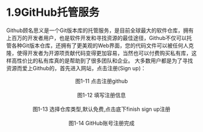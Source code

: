 # 1.9GitHub托管服务
Github顾名思义是一个Git版本库的托管服务，是目前全球最大的软件仓库，拥有上百万的开发者用户，也是软件开发和寻找资源的最佳途径，Github不仅可以托管各种Git版本仓库，还拥有了更美观的Web界面，您的代码文件可以被任何人克隆，使得开发者为开源项贡献代码变得更加容易，当然也可以付费购买私有库，这样高性价比的私有库真的是帮助到了很多团队和企业。
大多数用户都是为了寻找资源而爱上Github的，首先进入网站，点击注册(Sign up)：
<div style="text-align: center;">
<img alt="" src="http://image.xuliangwei.com/git-11.png-bjstack" /></div>
<div class="text" style=" text-align:center;">图1-11 点击注册github</div> <br/>

<div style="text-align: center;">
<img alt="" src="http://image.xuliangwei.com/git-12.png-bjstack" /></div>
<div class="text" style=" text-align:center;">图1-12 填写注册信息</div> <br/>

<div style="text-align: center;">
<img alt="" src="http://image.xuliangwei.com/git-13.png-bjstack" /></div>
<div class="text" style=" text-align:center;">图1-13 选择仓库类型,默认免费,点击底下finish sign up注册
</div> <br/>

<div style="text-align: center;">
<img alt="" src="http://image.xuliangwei.com/git-14.png-bjstack" /></div>
<div class="text" style=" text-align:center;">图1-14 GitHub账号注册完成

</div> <br/>


```